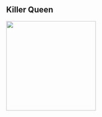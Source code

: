 

## Killer Queen
[<img width="240" src="https://img.youtube.com/vi/00YBEy8SS5U/maxresdefault.jpg">](https://www.youtube.com/watch?v=00YBEy8SS5U&t=85s)

